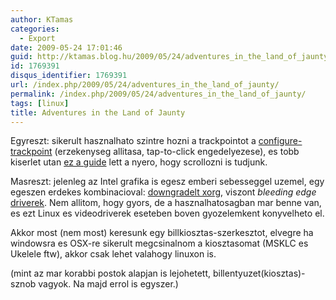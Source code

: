 ```yaml
---
author: KTamas
categories:
  - Export
date: 2009-05-24 17:01:46
guid: http://ktamas.blog.hu/2009/05/24/adventures_in_the_land_of_jaunty
id: 1769391
disqus_identifier: 1769391
url: /index.php/2009/05/24/adventures_in_the_land_of_jaunty/
permalink: /index.php/2009/05/24/adventures_in_the_land_of_jaunty/
tags: [linux]
title: Adventures in the Land of Jaunty
---
```


Egyreszt: sikerult hasznalhato szintre hozni a trackpointot a <a href="http://tpctl.sourceforge.net/configure-trackpoint.html" target="_blank">configure-trackpoint</a> (erzekenyseg allitasa, tap-to-click engedelyezese), es tobb kiserlet utan <a href="http://psung.blogspot.com/2008/09/scrolling-with-thinkpads-trackpoint-in.html" target="_blank">ez a guide</a> lett a nyero, hogy scrollozni is tudjunk. 

Masreszt: jelenleg az Intel grafika is egesz emberi sebesseggel uzemel, egy egeszen erdekes kombinacioval: <a href="https://wiki.ubuntu.com/ReinhardTartler/X/RevertingIntelDriverTo2.4" target="_blank">downgradelt xorg</a>, viszont _bleeding edge_ [driverek](https://launchpad.net/~xorg-edgers/+archive/ppa). Nem allitom, hogy gyors, de a hasznalhatosagban mar benne van, es ezt Linux es videodriverek eseteben boven gyozelemkent konyvelheto el. 

Akkor most (nem most) keresunk egy billkiosztas-szerkesztot, elvegre ha windowsra es OSX-re sikerult megcsinalnom a kiosztasomat (MSKLC es Ukelele ftw), akkor csak lehet valahogy linuxon is. 

(mint az mar korabbi postok alapjan is lejohetett, billentyuzet(kiosztas)-sznob vagyok. Na majd errol is egyszer.)
